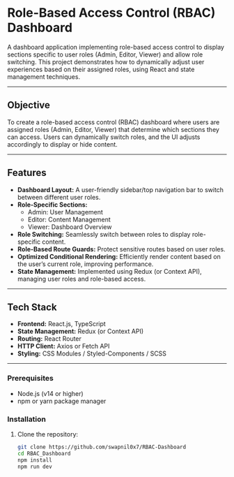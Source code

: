 # Role-Based Access Control (RBAC) Dashboard

A dashboard application implementing role-based access control to display sections specific to user roles (Admin, Editor, Viewer) and allow role switching. This project demonstrates how to dynamically adjust user experiences based on their assigned roles, using React and state management techniques.

---

## Objective

To create a role-based access control (RBAC) dashboard where users are assigned roles (Admin, Editor, Viewer) that determine which sections they can access. Users can dynamically switch roles, and the UI adjusts accordingly to display or hide content.

---

## Features

- **Dashboard Layout:** A user-friendly sidebar/top navigation bar to switch between different user roles.
- **Role-Specific Sections:**
  - Admin: User Management
  - Editor: Content Management
  - Viewer: Dashboard Overview
- **Role Switching:** Seamlessly switch between roles to display role-specific content.
- **Role-Based Route Guards:** Protect sensitive routes based on user roles.
- **Optimized Conditional Rendering:** Efficiently render content based on the user’s current role, improving performance.
- **State Management:** Implemented using Redux (or Context API), managing user roles and role-based access.

---

## Tech Stack

- **Frontend:** React.js, TypeScript
- **State Management:** Redux (or Context API)
- **Routing:** React Router
- **HTTP Client:** Axios or Fetch API
- **Styling:** CSS Modules / Styled-Components / SCSS

---

### Prerequisites

- Node.js (v14 or higher)
- npm or yarn package manager

### Installation

1. Clone the repository:
   ```bash
   git clone https://github.com/swapnil0x7/RBAC-Dashboard
   cd RBAC_Dashboard
   npm install
   npm run dev
   ```
